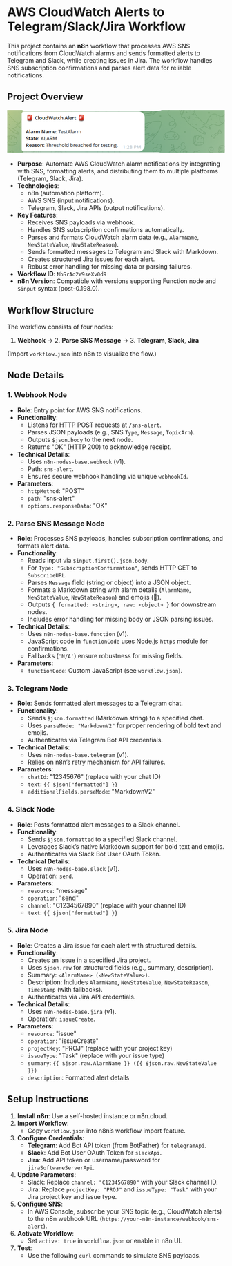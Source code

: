 # AWS CloudWatch Alerts to Telegram/Slack/Jira Workflow

This project contains an **n8n** workflow that processes AWS SNS notifications from CloudWatch alarms and sends formatted alerts to Telegram and Slack, while creating issues in Jira. The workflow handles SNS subscription confirmations and parses alert data for reliable notifications.

## Project Overview

![test01](images/test01.png)

- **Purpose**: Automate AWS CloudWatch alarm notifications by integrating with SNS, formatting alerts, and distributing them to multiple platforms (Telegram, Slack, Jira).
- **Technologies**:
  - n8n (automation platform).
  - AWS SNS (input notifications).
  - Telegram, Slack, Jira APIs (output notifications).
- **Key Features**:
  - Receives SNS payloads via webhook.
  - Handles SNS subscription confirmations automatically.
  - Parses and formats CloudWatch alarm data (e.g., `AlarmName`, `NewStateValue`, `NewStateReason`).
  - Sends formatted messages to Telegram and Slack with Markdown.
  - Creates structured Jira issues for each alert.
  - Robust error handling for missing data or parsing failures.
- **Workflow ID**: `NbSrAo2W9seXv0d9`
- **n8n Version**: Compatible with versions supporting Function node and `$input` syntax (post-0.198.0).

## Workflow Structure

The workflow consists of four nodes:

1. **Webhook** → 2. **Parse SNS Message** → 3. **Telegram**, **Slack**, **Jira**

(Import `workflow.json` into n8n to visualize the flow.)

## Node Details

### 1. Webhook Node
- **Role**: Entry point for AWS SNS notifications.
- **Functionality**:
  - Listens for HTTP POST requests at `/sns-alert`.
  - Parses JSON payloads (e.g., SNS `Type`, `Message`, `TopicArn`).
  - Outputs `$json.body` to the next node.
  - Returns "OK" (HTTP 200) to acknowledge receipt.
- **Technical Details**:
  - Uses `n8n-nodes-base.webhook` (v1).
  - Path: `sns-alert`.
  - Ensures secure webhook handling via unique `webhookId`.
- **Parameters**:
  - `httpMethod`: "POST"
  - `path`: "sns-alert"
  - `options.responseData`: "OK"

### 2. Parse SNS Message Node
- **Role**: Processes SNS payloads, handles subscription confirmations, and formats alert data.
- **Functionality**:
  - Reads input via `$input.first().json.body`.
  - For `Type: "SubscriptionConfirmation"`, sends HTTP GET to `SubscribeURL`.
  - Parses `Message` field (string or object) into a JSON object.
  - Formats a Markdown string with alarm details (`AlarmName`, `NewStateValue`, `NewStateReason`) and emojis (🚨).
  - Outputs `{ formatted: <string>, raw: <object> }` for downstream nodes.
  - Includes error handling for missing body or JSON parsing issues.
- **Technical Details**:
  - Uses `n8n-nodes-base.function` (v1).
  - JavaScript code in `functionCode` uses Node.js `https` module for confirmations.
  - Fallbacks (`'N/A'`) ensure robustness for missing fields.
- **Parameters**:
  - `functionCode`: Custom JavaScript (see `workflow.json`).

### 3. Telegram Node
- **Role**: Sends formatted alert messages to a Telegram chat.
- **Functionality**:
  - Sends `$json.formatted` (Markdown string) to a specified chat.
  - Uses `parseMode: "MarkdownV2"` for proper rendering of bold text and emojis.
  - Authenticates via Telegram Bot API credentials.
- **Technical Details**:
  - Uses `n8n-nodes-base.telegram` (v1).
  - Relies on n8n’s retry mechanism for API failures.
- **Parameters**:
  - `chatId`: "12345676" (replace with your chat ID)
  - `text`: `{{ $json["formatted"] }}`
  - `additionalFields.parseMode`: "MarkdownV2"

### 4. Slack Node
- **Role**: Posts formatted alert messages to a Slack channel.
- **Functionality**:
  - Sends `$json.formatted` to a specified Slack channel.
  - Leverages Slack’s native Markdown support for bold text and emojis.
  - Authenticates via Slack Bot User OAuth Token.
- **Technical Details**:
  - Uses `n8n-nodes-base.slack` (v1).
  - Operation: `send`.
- **Parameters**:
  - `resource`: "message"
  - `operation`: "send"
  - `channel`: "C1234567890" (replace with your channel ID)
  - `text`: `{{ $json["formatted"] }}`

### 5. Jira Node
- **Role**: Creates a Jira issue for each alert with structured details.
- **Functionality**:
  - Creates an issue in a specified Jira project.
  - Uses `$json.raw` for structured fields (e.g., summary, description).
  - Summary: `<AlarmName> (<NewStateValue>)`.
  - Description: Includes `AlarmName`, `NewStateValue`, `NewStateReason`, `Timestamp` (with fallbacks).
  - Authenticates via Jira API credentials.
- **Technical Details**:
  - Uses `n8n-nodes-base.jira` (v1).
  - Operation: `issueCreate`.
- **Parameters**:
  - `resource`: "issue"
  - `operation`: "issueCreate"
  - `projectKey`: "PROJ" (replace with your project key)
  - `issueType`: "Task" (replace with your issue type)
  - `summary`: `{{ $json.raw.AlarmName }} ({{ $json.raw.NewStateValue }})`
  - `description`: Formatted alert details

## Setup Instructions

1. **Install n8n**: Use a self-hosted instance or n8n.cloud.
2. **Import Workflow**:
   - Copy `workflow.json` into n8n’s workflow import feature.
3. **Configure Credentials**:
   - **Telegram**: Add Bot API token (from BotFather) for `telegramApi`.
   - **Slack**: Add Bot User OAuth Token for `slackApi`.
   - **Jira**: Add API token or username/password for `jiraSoftwareServerApi`.
4. **Update Parameters**:
   - Slack: Replace `channel: "C1234567890"` with your Slack channel ID.
   - Jira: Replace `projectKey: "PROJ"` and `issueType: "Task"` with your Jira project key and issue type.
5. **Configure SNS**:
   - In AWS Console, subscribe your SNS topic (e.g., CloudWatch alerts) to the n8n webhook URL (`https://your-n8n-instance/webhook/sns-alert`).
6. **Activate Workflow**:
   - Set `active: true` in `workflow.json` or enable in n8n UI.
7. **Test**:
   - Use the following `curl` commands to simulate SNS payloads.
